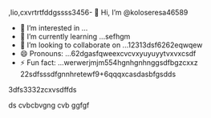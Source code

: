 ,lio,cxvrtrtfddgssss3456- 👋 Hi, I’m @koloseresa46589
- 👀 I’m interested in ...
- 🌱 I’m currently learning ...sefhgm
- 💞️ I’m looking to collaborate on ...12313dsf6262eqwqew
- 😄 Pronouns: ...62dgasfqweexcvcvxyuyuyytvxvxcsdf
- ⚡ Fun fact: ...werwerjmjm554hgnhgnhnggsdfbgzcxxz
22sdfsssdfgnnhretewf9+6qqqxcasdasbfgsdds
<!---53wrrhtsdf12352dzfsd
koloseresa/koloseresa is a ✨ special ✨ repository beca132useas its `README45.md` (this file) appeabgdfbrsf on your GitHub profrerevv5ile.
You can click the Preview link to take a look at your changes.456fsdsd32
--->3dfs3332zcxvsdffds
ds
cvbcbvgng
cvb
ggfgf
